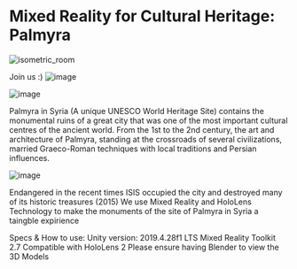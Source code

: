 # Mixed Reality for Cultural Heritage: Palmyra

![isometric_room](https://user-images.githubusercontent.com/43517319/130931855-87950e27-d873-48b1-bef3-f1caab22b21e.png)

Join us :)
![image](https://user-images.githubusercontent.com/43517319/130961957-61366ae9-f30a-447c-a7df-fc4bdcc8c188.png)



![image](https://user-images.githubusercontent.com/43517319/130322486-dc597ab0-9931-473f-a70e-de517688141a.png)

Palmyra in Syria (A unique UNESCO World Heritage Site) contains the monumental ruins of a great city that was one of the most important cultural centres of the ancient world. From the 1st to the 2nd century, the art and architecture of Palmyra, standing at the crossroads of several civilizations, married Graeco-Roman techniques with local traditions and Persian influences.


![image](https://user-images.githubusercontent.com/43517319/130322558-3d60c702-0847-43ed-81bc-8af70dc92d49.png)

Endangered in the recent times
ISIS occupied the city and destroyed many of its historic treasures (2015)
We use Mixed Reality and HoloLens Technology to make the monuments of the site of Palmyra in Syria a taingble expirience



Specs & How to use:
Unity version: 2019.4.28f1 LTS
Mixed Reality Toolkit 2.7 
Compatible with HoloLens 2
Please ensure having Blender to view the 3D Models
